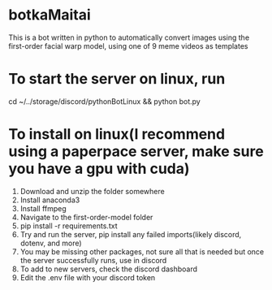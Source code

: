# botkaMaitai
This is a bot written in python to automatically convert images using the first-order facial warp model, using one of 9 meme videos as templates

# To start the server on linux, run
cd ~/../storage/discord/pythonBotLinux && python bot.py

# To install on linux(I recommend using a paperpace server, make sure you have a gpu with cuda)
1. Download and unzip the folder somewhere
2. Install anaconda3
3. Install ffmpeg
4. Navigate to the first-order-model folder
5. pip install -r requirements.txt
6. Try and run the server, pip install any failed imports(likely discord, dotenv, and more)
7. You may be missing other packages, not sure all that is needed but once the server
successfully runs, use in discord
8. To add to new servers, check the discord dashboard
9. Edit the .env file with your discord token
